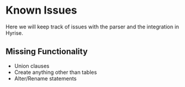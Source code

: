 Known Issues
============

Here we will keep track of issues with the parser and the integration in Hyrise.

## Missing Functionality

 * Union clauses
 * Create anything other than tables
 * Alter/Rename statements
